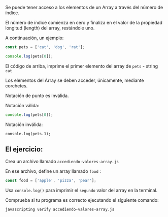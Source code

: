 Se puede tener acceso a los elementos de un Array a través del número de índice.

El número de índice comienza en cero y finaliza en el valor de la propiedad longitud (length) del array, restándole uno.

A continuación, un ejemplo:

```js
const pets = ['cat', 'dog', 'rat'];

console.log(pets[0]);
```

El código de arriba, imprime el primer elemento del array de `pets` - string `cat`

Los elementos del Array se deben acceder, únicamente, mediante corchetes.

Notación de punto es inválida.

Notación válida:

```js
console.log(pets[0]);
```

Notación inválida:
```
console.log(pets.1);
```

## El ejercicio:

Crea un archivo llamado `accediendo-valores-array.js`

En ese archivo, define un array llamado `food` :
```js
const food = ['apple', 'pizza', 'pear'];
```

Usa `console.log()` para imprimir el `segundo` valor del array en la terminal.

Comprueba si tu programa es correcto ejecutando el siguiente comando:

```bash
javascripting verify accediendo-valores-array.js
```
